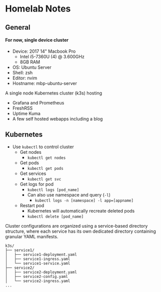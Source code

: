 # Homelab Notes

## General
#### For now, single device cluster
- Device: 2017 14" Macbook Pro
    - Intel i5-7360U (4) @ 3.600GHz
    - 8GB RAM
- OS: Ubuntu Server
- Shell: zsh
- Editor: nvim
- Hostname: mbp-ubuntu-server

A single node Kubernetes cluster (k3s) hosting
- Grafana and Prometheus
- FreshRSS
- Uptime Kuma
- A few self hosted webapps including a blog

## Kubernetes
- Use `kubectl` to control cluster
    - Get nodes
        - `kubectl get nodes`
    - Get pods
        - `kubectl get pods`
    - Get services
        - `kubectl get svc`
    - Get logs for pod
        - `kubectl logs [pod_name]`
        - Can also use namespace and query (`-l`)
            - `kubectl logs -n [namespace] -l app=[appname]`
    - Restart pod
        - Kubernetes will automatically recreate deleted pods
        - `kubectl delete [pod_name]`

Cluster configurations are organized using a service-based directory structure, 
where each service has its own dedicated directory containing granular YAML manifests.

```
k3s/
├── service1/
│   ├── service1-deployment.yaml
│   ├── service1-ingress.yaml
│   └── service1-service.yaml
├── service2/
│   ├── service2-deployment.yaml
│   ├── service2-config.yaml
│   └── service2-ingress.yaml
...
```
